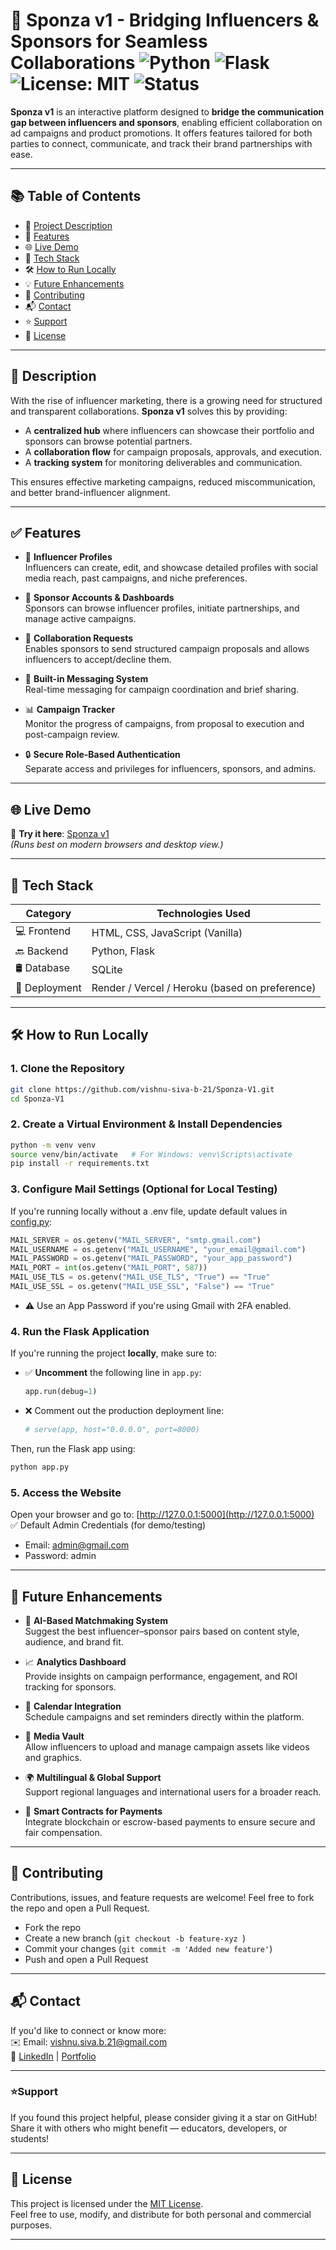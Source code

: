 # 🤝 Sponza v1 - Bridging Influencers & Sponsors for Seamless Collaborations ![Python](https://img.shields.io/badge/Python-3.8%2B-blue) ![Flask](https://img.shields.io/badge/Flask-2.0%2B-yellow) ![License: MIT](https://img.shields.io/badge/License-MIT-green.svg) ![Status](https://img.shields.io/badge/status-active-brightgreen)

**Sponza v1** is an interactive platform designed to **bridge the communication gap between influencers and sponsors**, enabling efficient collaboration on ad campaigns and product promotions. It offers features tailored for both parties to connect, communicate, and track their brand partnerships with ease.

---

## 📚 Table of Contents

- 📝 [Project Description](#description)
- 🌟 [Features](#features)
- 🌐 [Live Demo](#live-demo)
- 🧰 [Tech Stack](#tech-stack)
- 🛠️ [How to Run Locally](#how-to-run-locally)
- 💡 [Future Enhancements](#future-enhancements)
- 🤝 [Contributing](#contributing)
- 📬 [Contact](#contact)
- ⭐ [Support](#support)
- 📝 [License](#license)

---

<a id="description"></a>

## 📝 Description

With the rise of influencer marketing, there is a growing need for structured and transparent collaborations. **Sponza v1** solves this by providing:

- A **centralized hub** where influencers can showcase their portfolio and sponsors can browse potential partners.
- A **collaboration flow** for campaign proposals, approvals, and execution.
- A **tracking system** for monitoring deliverables and communication.

This ensures effective marketing campaigns, reduced miscommunication, and better brand-influencer alignment.

---

<a id="features"></a>

## ✅ Features

- 👤 **Influencer Profiles**  
  Influencers can create, edit, and showcase detailed profiles with social media reach, past campaigns, and niche preferences.

- 🏢 **Sponsor Accounts & Dashboards**  
  Sponsors can browse influencer profiles, initiate partnerships, and manage active campaigns.

- 📩 **Collaboration Requests**  
  Enables sponsors to send structured campaign proposals and allows influencers to accept/decline them.

- 💬 **Built-in Messaging System**  
  Real-time messaging for campaign coordination and brief sharing.

- 📊 **Campaign Tracker**  
  Monitor the progress of campaigns, from proposal to execution and post-campaign review.

- 🔒 **Secure Role-Based Authentication**  
  Separate access and privileges for influencers, sponsors, and admins.

---

<a id="live-demo"></a>

## 🌐 Live Demo

🔗 **Try it here**: [Sponza v1](https://sponza-v1-ri0t.onrender.com/)  
_(Runs best on modern browsers and desktop view.)_

---

<a id="tech-stack"></a>

## 🧰 Tech Stack

| Category      | Technologies Used                              |
| ------------- | ---------------------------------------------- |
| 💻 Frontend   | HTML, CSS, JavaScript (Vanilla)                |
| 🔙 Backend    | Python, Flask                                  |
| 🛢️ Database   | SQLite                                         |
| 🚀 Deployment | Render / Vercel / Heroku (based on preference) |

---

<a id="how-to-run-locally"></a>

## 🛠️ How to Run Locally

### 1. Clone the Repository

```bash
git clone https://github.com/vishnu-siva-b-21/Sponza-V1.git
cd Sponza-V1
```

### 2. Create a Virtual Environment & Install Dependencies

```bash
python -m venv venv
source venv/bin/activate   # For Windows: venv\Scripts\activate
pip install -r requirements.txt
```

### 3. Configure Mail Settings (Optional for Local Testing)

If you're running locally without a .env file, update default values in [config.py](sponza_app/config.py):

```python
MAIL_SERVER = os.getenv("MAIL_SERVER", "smtp.gmail.com")
MAIL_USERNAME = os.getenv("MAIL_USERNAME", "your_email@gmail.com")
MAIL_PASSWORD = os.getenv("MAIL_PASSWORD", "your_app_password")
MAIL_PORT = int(os.getenv("MAIL_PORT", 587))
MAIL_USE_TLS = os.getenv("MAIL_USE_TLS", "True") == "True"
MAIL_USE_SSL = os.getenv("MAIL_USE_SSL", "False") == "True"
```

- ⚠️ Use an App Password if you're using Gmail with 2FA enabled.

### 4. Run the Flask Application

If you're running the project **locally**, make sure to:

- ✅ **Uncomment** the following line in `app.py`:
  ```python
  app.run(debug=1)
  ```
- ❌ Comment out the production deployment line:
  ```python
  # serve(app, host="0.0.0.0", port=8000)
  ```

Then, run the Flask app using:

```bash
python app.py
```

### 5. Access the Website

Open your browser and go to: [http://127.0.0.1:5000](http://127.0.0.1:5000)  
✅ Default Admin Credentials (for demo/testing)

- Email: admin@gmail.com
- Password: admin

---

<a id="future-enhancements"></a>

## 🌱 Future Enhancements

- 🧠 **AI-Based Matchmaking System**  
  Suggest the best influencer–sponsor pairs based on content style, audience, and brand fit.

- 📈 **Analytics Dashboard**  
  Provide insights on campaign performance, engagement, and ROI tracking for sponsors.

- 📅 **Calendar Integration**  
  Schedule campaigns and set reminders directly within the platform.

- 🎥 **Media Vault**  
  Allow influencers to upload and manage campaign assets like videos and graphics.

- 🌍 **Multilingual & Global Support**  
  Support regional languages and international users for a broader reach.

- 🧾 **Smart Contracts for Payments**  
  Integrate blockchain or escrow-based payments to ensure secure and fair compensation.

---

<a id="contributing"></a>

## 🤝 Contributing

Contributions, issues, and feature requests are welcome!
Feel free to fork the repo and open a Pull Request.

- Fork the repo
- Create a new branch (`git checkout -b feature-xyz `)
- Commit your changes (`git commit -m 'Added new feature'`)
- Push and open a Pull Request

---

<a id="contact"></a>

## 📬 Contact

If you'd like to connect or know more:  
 ✉️ Email: vishnu.siva.b.21@gmail.com  
 🔗 [LinkedIn](https://www.linkedin.com/in/b-vishnu-siva/) | [Portfolio](https://vishnusiva.site/)

---

<a id="support"></a>

### ⭐Support

If you found this project helpful, please consider giving it a star on GitHub!  
Share it with others who might benefit — educators, developers, or students!

---

<a id="license"></a>

## 📄 License

This project is licensed under the [MIT License](LICENSE.md).  
Feel free to use, modify, and distribute for both personal and commercial purposes.

---
